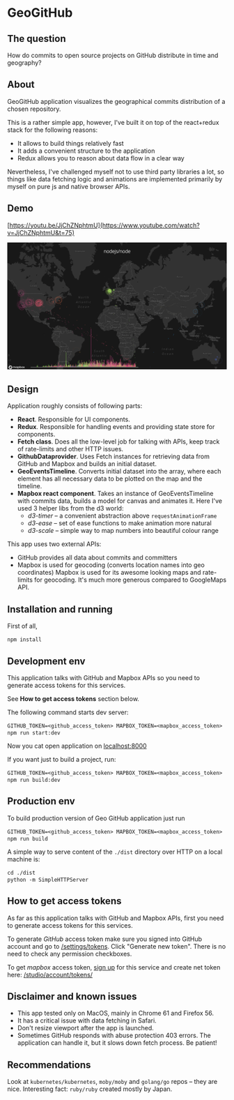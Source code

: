 GeoGitHub
=========

The question
------------
How do commits to open source projects on GitHub distribute in time and geography?

About
-----
GeoGitHub application visualizes the geographical commits distribution of a chosen repository.

This is a rather simple app, however, I've built it on top of the react+redux stack for the following reasons:
 * It allows to build things relatively fast
 * It adds a convenient structure to the application
 * Redux allows you to reason about data flow in a clear way

Nevertheless, I've challenged myself not to use third party libraries a lot,
so things like data fetching logic and animations are implemented primarily by myself on pure js and native browser APIs.

Demo
----
[https://youtu.be/JjChZNphtmU](https://www.youtube.com/watch?v=JjChZNphtmU&t=75)

![Demo](/docs/demo.png?raw=true)

Design
------
Application roughly consists of following parts:
 * **React**. Responsible for UI components.
 * **Redux**. Responsible for handling events and providing state store for components.
 * **Fetch class**. Does all the low-level job for talking with APIs, keep track of rate-limits and other HTTP issues.
 * **GithubDataprovider**. Uses Fetch instances for retrieving data from GitHub and Mapbox and builds an initial dataset.
 * **GeoEventsTimeline**. Converts initial dataset into the array, where each element has all necessary data to be plotted on the map and the timeline.
 * **Mapbox react component**. Takes an instance of GeoEventsTimeline with commits data, builds a model for canvas and animates it. Here I've used 3 helper libs from the d3 world:
    * *d3-timer* – a convenient abstraction above ``requestAnimationFrame``
    * *d3-ease* – set of ease functions to make animation more natural
    * *d3-scale* – simple way to map numbers into beautiful colour range

This app uses two external APIs:
 * GitHub provides all data about commits and committers
 * Mapbox is used for geocoding (converts location names into geo coordinates)
   Mapbox is used for its awesome looking maps and rate-limits for geocoding. It's much more generous compared to GoogleMaps API.

Installation and running
------------------------
First of all,
```
npm install
```

Development env
---------------
This application talks with GitHub and Mapbox APIs so you need to generate access tokens for this services.

See **How to get access tokens** section below.

The following command starts dev server:

```
GITHUB_TOKEN=<github_access_token> MAPBOX_TOKEN=<mapbox_access_token> npm run start:dev
```

Now you cat open application on [localhost:8000](http://localhost:8000)

If you want just to build a project, run:
```
GITHUB_TOKEN=<github_access_token> MAPBOX_TOKEN=<mapbox_access_token> npm run build:dev
```

Production env
--------------
To build production version of Geo GitHub application just run
```
GITHUB_TOKEN=<github_access_token> MAPBOX_TOKEN=<mapbox_access_token> npm run build
```

A simple way to serve content of the ``./dist`` directory over HTTP on a local machine is: 
```
cd ./dist
python -m SimpleHTTPServer
```

How to get access tokens
------------------------
As far as this application talks with GitHub and Mapbox APIs, first you need to generate access tokens for this services.

To generate *GitHub* access token make sure you signed into GitHub account and go to [/settings/tokens](https://github.com/settings/tokens). Click "Generate new token". There is no need to check any permission checkboxes.

To get *mapbox* access token, [sign up](https://www.mapbox.com/signup/) for this service and create net token here: [/studio/account/tokens/](https://www.mapbox.com/studio/account/tokens/)

Disclaimer and known issues
---------------------------

 * This app tested only on MacOS, mainly in Chrome 61 and Firefox 56.
 * It has a critical issue with data fetching in Safari.
 * Don't resize viewport after the app is launched.
 * Sometimes GitHub responds with abuse protection 403 errors. The application can handle it, but it slows down fetch process. Be patient!

Recommendations
--------------
Look at ``kubernetes/kubernetes``, ``moby/moby`` and ``golang/go`` repos – they are nice.
Interesting fact: ``ruby/ruby`` created mostly by Japan.
